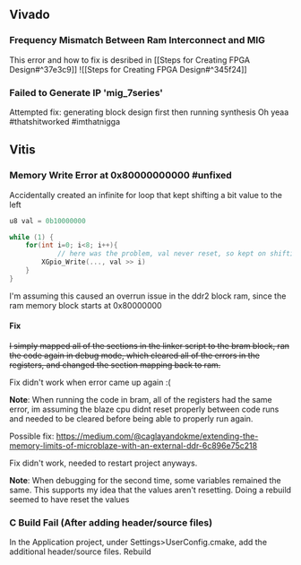 
## Vivado

### Frequency Mismatch Between Ram Interconnect and MIG

This error and how to fix is desribed in [[Steps for Creating FPGA Design#^37e3c9]]
![[Steps for Creating FPGA Design#^345f24]]

### Failed to Generate IP 'mig_7series'

Attempted fix: generating block design first then running synthesis
Oh yeaa #thatshitworked #imthatnigga

## Vitis
### Memory Write Error at 0x80000000000 #unfixed

Accidentally created an infinite for loop that kept shifting a bit value to the left

```C
u8 val = 0b10000000

while (1) {
	for(int i=0; i<8; i++){
			// here was the problem, val never reset, so kept on shifting the bit value
		XGpio_Write(..., val >> i)
	}
}
```

I'm assuming this caused an overrun issue in the ddr2 block ram, since the ram memory block starts at 0x80000000

#### Fix

~~I simply mapped all of the sections in the linker script to the bram block, ran the code again in debug mode, which cleared all of the errors in the registers, and changed the section mapping back to ram.~~

Fix didn't work when error came up again :(

**Note**: When running the code in bram, all of the registers had the same error, im assuming the blaze cpu didnt reset properly between code runs and needed to be cleared before being able to properly run again.

Possible fix: https://medium.com/@caglayandokme/extending-the-memory-limits-of-microblaze-with-an-external-ddr-6c896e75c218

Fix didn't work, needed to restart project anyways.

**Note**: When debugging for the second time, some variables remained the same. This supports my idea that the values aren't resetting. Doing a rebuild seemed to have reset the values

### C Build Fail (After adding header/source files)

In the Application project, under Settings>UserConfig.cmake, add the additional header/source files. Rebuild